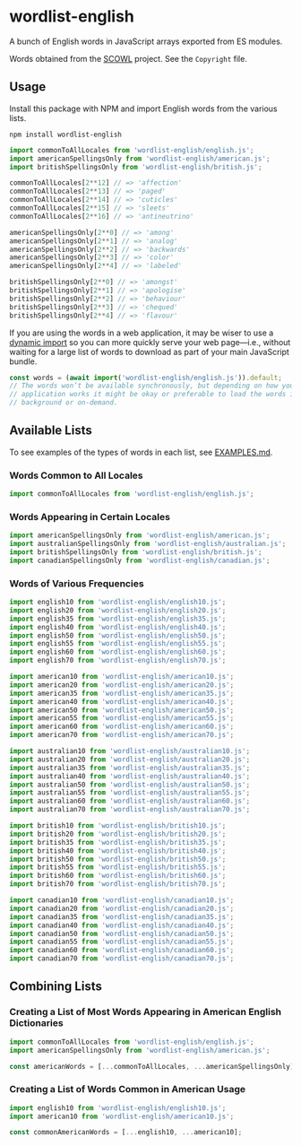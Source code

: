 # wordlist-english

A bunch of English words in JavaScript arrays exported from ES modules.

Words obtained from the [SCOWL][] project. See the `Copyright` file.

[SCOWL]: http://wordlist.aspell.net/

## Usage

Install this package with NPM and import English words from the various lists.

```
npm install wordlist-english
```

```js
import commonToAllLocales from 'wordlist-english/english.js';
import americanSpellingsOnly from 'wordlist-english/american.js';
import britishSpellingsOnly from 'wordlist-english/british.js';

commonToAllLocales[2**12] // => 'affection'
commonToAllLocales[2**13] // => 'paged'
commonToAllLocales[2**14] // => 'cuticles'
commonToAllLocales[2**15] // => 'sleets'
commonToAllLocales[2**16] // => 'antineutrino'

americanSpellingsOnly[2**0] // => 'among'
americanSpellingsOnly[2**1] // => 'analog'
americanSpellingsOnly[2**2] // => 'backwards'
americanSpellingsOnly[2**3] // => 'color'
americanSpellingsOnly[2**4] // => 'labeled'

britishSpellingsOnly[2**0] // => 'amongst'
britishSpellingsOnly[2**1] // => 'apologise'
britishSpellingsOnly[2**2] // => 'behaviour'
britishSpellingsOnly[2**3] // => 'chequed'
britishSpellingsOnly[2**4] // => 'flavour'
```

If you are using the words in a web application, it may be wiser to use a [dynamic import][] so you can more quickly serve your web page—i.e., without waiting for a large list of words to download as part of your main JavaScript bundle.

[dynamic import]: https://developer.mozilla.org/en-US/docs/Web/JavaScript/Reference/Operators/import

```js
const words = (await import('wordlist-english/english.js')).default;
// The words won’t be available synchronously, but depending on how your
// application works it might be okay or preferable to load the words in the
// background or on-demand.
```

## Available Lists

To see examples of the types of words in each list, see [EXAMPLES.md](EXAMPLES.md).

### Words Common to All Locales

```js
import commonToAllLocales from 'wordlist-english/english.js';
```

### Words Appearing in Certain Locales

```js
import americanSpellingsOnly from 'wordlist-english/american.js';
import australianSpellingsOnly from 'wordlist-english/australian.js';
import britishSpellingsOnly from 'wordlist-english/british.js';
import canadianSpellingsOnly from 'wordlist-english/canadian.js';
```

### Words of Various Frequencies

```js
import english10 from 'wordlist-english/english10.js';
import english20 from 'wordlist-english/english20.js';
import english35 from 'wordlist-english/english35.js';
import english40 from 'wordlist-english/english40.js';
import english50 from 'wordlist-english/english50.js';
import english55 from 'wordlist-english/english55.js';
import english60 from 'wordlist-english/english60.js';
import english70 from 'wordlist-english/english70.js';
```

```js
import american10 from 'wordlist-english/american10.js';
import american20 from 'wordlist-english/american20.js';
import american35 from 'wordlist-english/american35.js';
import american40 from 'wordlist-english/american40.js';
import american50 from 'wordlist-english/american50.js';
import american55 from 'wordlist-english/american55.js';
import american60 from 'wordlist-english/american60.js';
import american70 from 'wordlist-english/american70.js';
```

```js
import australian10 from 'wordlist-english/australian10.js';
import australian20 from 'wordlist-english/australian20.js';
import australian35 from 'wordlist-english/australian35.js';
import australian40 from 'wordlist-english/australian40.js';
import australian50 from 'wordlist-english/australian50.js';
import australian55 from 'wordlist-english/australian55.js';
import australian60 from 'wordlist-english/australian60.js';
import australian70 from 'wordlist-english/australian70.js';
```

```js
import british10 from 'wordlist-english/british10.js';
import british20 from 'wordlist-english/british20.js';
import british35 from 'wordlist-english/british35.js';
import british40 from 'wordlist-english/british40.js';
import british50 from 'wordlist-english/british50.js';
import british55 from 'wordlist-english/british55.js';
import british60 from 'wordlist-english/british60.js';
import british70 from 'wordlist-english/british70.js';
```

```js
import canadian10 from 'wordlist-english/canadian10.js';
import canadian20 from 'wordlist-english/canadian20.js';
import canadian35 from 'wordlist-english/canadian35.js';
import canadian40 from 'wordlist-english/canadian40.js';
import canadian50 from 'wordlist-english/canadian50.js';
import canadian55 from 'wordlist-english/canadian55.js';
import canadian60 from 'wordlist-english/canadian60.js';
import canadian70 from 'wordlist-english/canadian70.js';
```

## Combining Lists

### Creating a List of Most Words Appearing in American English Dictionaries

```js
import commonToAllLocales from 'wordlist-english/english.js';
import americanSpellingsOnly from 'wordlist-english/american.js';

const americanWords = [...commonToAllLocales, ...americanSpellingsOnly];
```

### Creating a List of Words Common in American Usage

```js
import english10 from 'wordlist-english/english10.js';
import american10 from 'wordlist-english/american10.js';

const commonAmericanWords = [...english10, ...american10];
```
